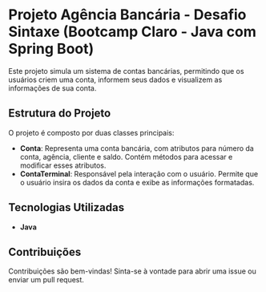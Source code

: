 # Projeto Agência Bancária - Desafio Sintaxe (Bootcamp Claro - Java com Spring Boot)

Este projeto simula um sistema de contas bancárias, permitindo que os usuários criem uma conta, informem seus dados e visualizem as informações de sua conta. 

## Estrutura do Projeto

O projeto é composto por duas classes principais:

- **Conta**: Representa uma conta bancária, com atributos para número da conta, agência, cliente e saldo. Contém métodos para acessar e modificar esses atributos.
- **ContaTerminal**: Responsável pela interação com o usuário. Permite que o usuário insira os dados da conta e exibe as informações formatadas.

## Tecnologias Utilizadas

- **Java**

## Contribuições

Contribuições são bem-vindas! Sinta-se à vontade para abrir uma issue ou enviar um pull request.
